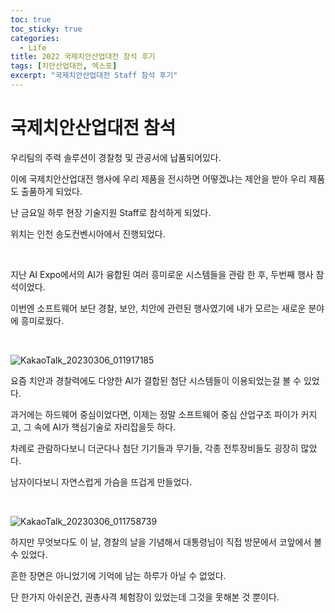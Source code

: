 ```yaml
---
toc: true
toc_sticky: true
categories:
  - Life
title: 2022 국제치안산업대전 참석 후기
tags: [치안산업대전, 엑스포]
excerpt: "국제치안산업대전 Staff 참석 후기"
---
```


# 국제치안산업대전 참석

우리팀의 주력 솔루션이 경찰청 및 관공서에 납품되어있다.

이에 국제치안산업대전 행사에 우리 제품을 전시하면 어떻겠냐는 제안을 받아 우리 제품도 출품하게 되었다.

난 금요일 하루 현장 기술지원 Staff로 참석하게 되었다.

위치는 인천 송도컨벤시아에서 진행되었다.

<br>

지난 AI Expo에서의 AI가 융합된 여러 흥미로운 시스템들을 관람 한 후, 두번째 행사 참석이었다.

이번엔 소프트웨어 보단 경찰, 보안, 치안에 관련된 행사였기에 내가 모르는 새로운 분야에 흥미로웠다.

<br>

![KakaoTalk_20230306_011917185](https://user-images.githubusercontent.com/57826388/223128851-d46781b6-7196-4845-9629-2c7cc8b23a8d.jpg)


요즘 치안과 경찰력에도 다양한 AI가 결합된 첨단 시스템들이 이용되었는걸 볼 수 있었다.

과거에는 하드웨어 중심이었다면, 이제는 정말 소프트웨어 중심 산업구조 파이가 커지고, 그 속에 AI가 핵심기술로 자리잡을듯 하다.

차례로 관람하다보니 더군다나 첨단 기기들과 무기들, 각종 전투장비들도 굉장히 많았다.

남자이다보니 자연스럽게 가슴을 뜨겁게 만들었다.

<br>

![KakaoTalk_20230306_011758739](https://user-images.githubusercontent.com/57826388/223128804-b518bfc5-a044-4d63-869c-6eb9de8e4749.jpg)

하지만 무엇보다도 이 날, 경찰의 날을 기념해서 대통령님이 직접 방문에서 코앞에서 볼 수 있었다.

흔한 장면은 아니었기에 기억에 남는 하루가 아닐 수 없었다.

단 한가지 아쉬운건, 권총사격 체험장이 있었는데 그것을 못해본 것 뿐이다.



